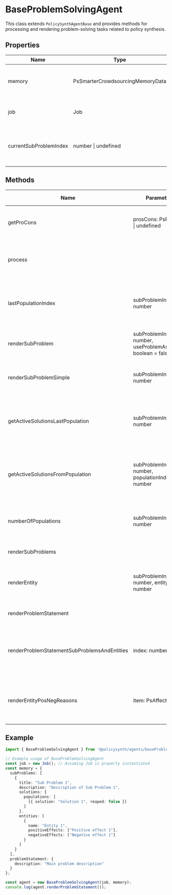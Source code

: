 # BaseProblemSolvingAgent

This class extends `PolicySynthAgentBase` and provides methods for processing and rendering problem-solving tasks related to policy synthesis.

## Properties

| Name                  | Type                        | Description                                   |
|-----------------------|-----------------------------|-----------------------------------------------|
| memory                | PsSmarterCrowdsourcingMemoryData            | Memory storage for problem-solving data.      |
| job                   | Job                         | Job instance from bullmq.                     |
| currentSubProblemIndex| number \| undefined         | Index of the current sub-problem being solved.|

## Methods

| Name                                  | Parameters                                      | Return Type | Description                                                                 |
|---------------------------------------|-------------------------------------------------|-------------|-----------------------------------------------------------------------------|
| getProCons                            | prosCons: PsProCon[] \| undefined          | string[]    | Returns descriptions of provided pros and cons.                             |
| process                               |                                                 | Promise<void>| Processes the current job, throws if memory is not initialized.             |
| lastPopulationIndex                   | subProblemIndex: number                         | number      | Returns the index of the last population for a given sub-problem.           |
| renderSubProblem                      | subProblemIndex: number, useProblemAsHeader: boolean = false | string      | Renders a detailed view of a sub-problem.                                   |
| renderSubProblemSimple                | subProblemIndex: number                         | string      | Renders a simplified view of a sub-problem.                                 |
| getActiveSolutionsLastPopulation      | subProblemIndex: number                         | any[]       | Returns active solutions from the last population of a sub-problem.         |
| getActiveSolutionsFromPopulation      | subProblemIndex: number, populationIndex: number| any[]       | Returns active solutions from a specified population of a sub-problem.      |
| numberOfPopulations                   | subProblemIndex: number                         | number      | Returns the number of populations for a given sub-problem.                  |
| renderSubProblems                     |                                                 | string      | Renders all sub-problems.                                                   |
| renderEntity                          | subProblemIndex: number, entityIndex: number    | string      | Renders details of a specific entity within a sub-problem.                  |
| renderProblemStatement                |                                                 | string      | Renders the problem statement.                                              |
| renderProblemStatementSubProblemsAndEntities | index: number                            | string      | Renders the problem statement along with sub-problems and top entities.     |
| renderEntityPosNegReasons             | item: PsAffectedEntity                     | string      | Renders positive and negative effects associated with an entity.            |

## Example

```typescript
import { BaseProblemSolvingAgent } from '@policysynth/agents/baseProblemSolvingAgent.js';

// Example usage of BaseProblemSolvingAgent
const job = new Job(); // Assuming Job is properly instantiated
const memory = {
  subProblems: [
    {
      title: "Sub Problem 1",
      description: "Description of Sub Problem 1",
      solutions: {
        populations: [
          [{ solution: "Solution 1", reaped: false }]
        ]
      },
      entities: [
        {
          name: "Entity 1",
          positiveEffects: ["Positive effect 1"],
          negativeEffects: ["Negative effect 1"]
        }
      ]
    }
  ],
  problemStatement: {
    description: "Main problem description"
  }
};

const agent = new BaseProblemSolvingAgent(job, memory);
console.log(agent.renderProblemStatement());
```
